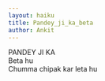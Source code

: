 ```yaml
---
layout: haiku
title: Pandey_ji_ka_beta
author: Ankit
---
```


PANDEY JI KA <br>
Beta hu <br>
Chumma chipak kar leta hu<br>